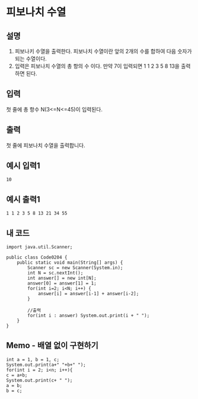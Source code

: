 # 피보나치 수열

## 설명
1) 피보나키 수열을 출력한다. 피보나치 수열이란 앞의 2개의 수를 합하여 다음 숫자가 되는 수열이다.  
2) 입력은 피보나치 수열의 총 항의 수 이다. 만약 7이 입력되면 1 1 2 3 5 8 13을 출력하면 된다.

## 입력
첫 줄에 총 항수 N(3<=N<=45)이 입력된다.

## 출력
첫 줄에 피보나치 수열을 출력합니다.

## 예시 입력1
```
10
```

## 예시 출력1
```
1 1 2 3 5 8 13 21 34 55
```

## 내 코드
```
import java.util.Scanner;

public class Code0204 {
	public static void main(String[] args) {
		Scanner sc = new Scanner(System.in);
		int N = sc.nextInt();
		int answer[] = new int[N];
		answer[0] = answer[1] = 1;
		for(int i=2; i<N; i++) {
			answer[i] = answer[i-1] + answer[i-2];
		}
		
		//출력
		for(int i : answer) System.out.print(i + " ");
	}
}
```

## Memo - 배열 없이 구현하기
```
int a = 1, b = 1, c;
System.out.print(a+" "+b+" ");
for(int i = 2; i<n; i++){
c = a+b;
System.out.print(c+ " ");
a = b;
b = c;
```